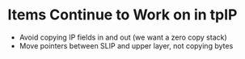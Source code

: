 # Items Continue to Work on in tpIP

 * Avoid copying IP fields in and out (we want a zero copy stack)
 * Move pointers between SLIP and upper layer, not copying bytes

